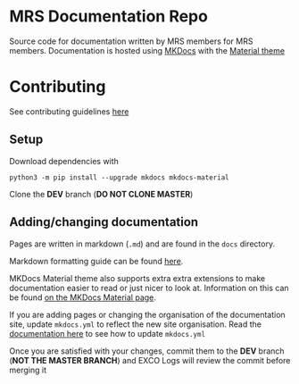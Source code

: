 # MRS Documentation Repo

Source code for documentation written by MRS members for MRS members. Documentation is hosted using [MKDocs](https://www.mkdocs.org/)  with the [Material theme](https://squidfunk.github.io/mkdocs-material/)

# Contributing
See contributing guidelines [here](./CONTRIBUTING.md)

## Setup
Download dependencies with  
```
python3 -m pip install --upgrade mkdocs mkdocs-material
```
Clone the **DEV** branch (**DO NOT CLONE MASTER**)

## Adding/changing documentation
Pages are written in markdown (`.md`) and are found in the `docs` directory.

Markdown formatting guide can be found [here](https://docs.github.com/en/get-started/writing-on-github/getting-started-with-writing-and-formatting-on-github/basic-writing-and-formatting-syntax).

MKDocs Material theme also supports extra extra extensions to make documentation easier to read or just nicer to look at. Information on this can be found [on the MKDocs Material page](https://squidfunk.github.io/mkdocs-material/reference/).

If you are adding pages or changing the organisation of the documentation site, update `mkdocs.yml` to reflect the new site organisation. Read the [documentation here](https://squidfunk.github.io/mkdocs-material/creating-your-site/) to see how to update `mkdocs.yml`

Once you are satisfied with your changes, commit them to the **DEV** branch (**NOT THE MASTER BRANCH**) and EXCO Logs will review the commit before merging it